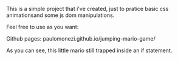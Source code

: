 This is a simple project that i've created, just to pratice basic css animationsand some js dom manipulations.

Feel free to use as you want:

Github pages: paulomonezi.github.io/jumping-mario-game/

As you can see, this little mario still trapped inside an if statement.
